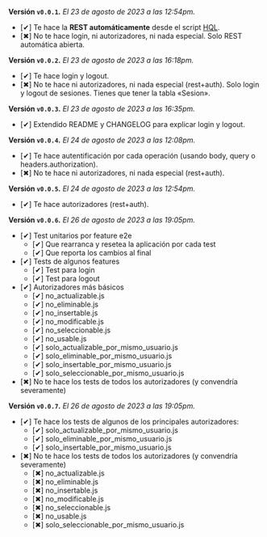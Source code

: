 **Versión `v0.0.1`.** *El 23 de agosto de 2023 a las 12:54pm.*

- [✔] Te hace la **REST automáticamente** desde el script [HQL](https://github.com/allnulled/h-query-language).
- [✖] No te hace login, ni autorizadores, ni nada especial. Solo REST automática abierta.

**Versión `v0.0.2`.** *El 23 de agosto de 2023 a las 16:18pm.*

- [✔] Te hace login y logout.
- [✖] No te hace ni autorizadores, ni nada especial (rest+auth). Solo login y logout de sesiones. Tienes que tener la tabla «Sesion».

**Versión `v0.0.3`.** *El 23 de agosto de 2023 a las 16:35pm.*

- [✔] Extendido README y CHANGELOG para explicar login y logout.

**Versión `v0.0.4`.** *El 24 de agosto de 2023 a las 12:08pm.*

- [✔] Te hace autentificación por cada operación (usando body, query o headers.authorization).
- [✖] No te hace ni autorizadores, ni nada especial (rest+auth).

**Versión `v0.0.5`.** *El 24 de agosto de 2023 a las 12:54pm.*

- [✔] Te hace autorizadores (rest+auth).

**Versión `v0.0.6`.** *El 26 de agosto de 2023 a las 19:05pm.*

- [✔] Test unitarios por feature e2e
  - [✔] Que rearranca y resetea la aplicación por cada test
  - [✔] Que reporta los cambios al final
- [✔] Tests de algunos features
  - [✔] Test para login
  - [✔] Test para logout
- [✔] Autorizadores más básicos
  - [✔] no_actualizable.js
  - [✔] no_eliminable.js
  - [✔] no_insertable.js
  - [✔] no_modificable.js
  - [✔] no_seleccionable.js
  - [✔] no_usable.js
  - [✔] solo_actualizable_por_mismo_usuario.js
  - [✔] solo_eliminable_por_mismo_usuario.js
  - [✔] solo_insertable_por_mismo_usuario.js
  - [✔] solo_seleccionable_por_mismo_usuario.js
- [✖] No te hace los tests de todos los autorizadores (y convendría severamente)

**Versión `v0.0.7`.** *El 26 de agosto de 2023 a las 19:05pm.*

- [✔] Te hace los tests de algunos de los principales autorizadores:
  - [✔] solo_actualizable_por_mismo_usuario.js
  - [✔] solo_eliminable_por_mismo_usuario.js
  - [✔] solo_insertable_por_mismo_usuario.js
- [✖] No te hace los tests de todos los autorizadores (y convendría severamente)
  - [✖] no_actualizable.js
  - [✖] no_eliminable.js
  - [✖] no_insertable.js
  - [✖] no_modificable.js
  - [✖] no_seleccionable.js
  - [✖] no_usable.js
  - [✖] solo_seleccionable_por_mismo_usuario.js


